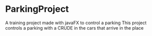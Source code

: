 # ParkingProject
A training project made with javaFX to control a parking
This project controls a parking with a CRUDE in the cars that arrive in the place
